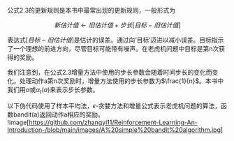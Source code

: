 公式2.3的更新规则是本书中最常出现的更新规则，一般形式为

$$新估计值 \leftarrow 旧估计值+ 步长[目标-旧估计值]$$

表达式$`[目标-旧估计值]`$是估计的误差。通过向‘目标’迈进以减小误差。目标指示了一个理想的前进方向，尽管目标可能带有噪声。在老虎机问题中目标是第n次获得的奖励。

我们注意到，在公式2.3增量方法中使用的步长参数会随着时间步长的变化而变化。处理动作a第n次奖励时，增量方法使用的步长参数为$`\frac{1}{n}`$。本书中我们用$`\alpha`$或$`\alpha_t(a)`$来表示步长参数。

以下伪代码使用了样本平均法，$`\epsilon`$-贪婪方法和增量公式表示老虎机问题的算法，函数bandit(a)返回动作a相应的奖励。
!image[https://github.com/zhangyi11/Reinforcement-Learning-An-Introduction-/blob/main/images/A%20simple%20bandit%20algorithm.jpg]
